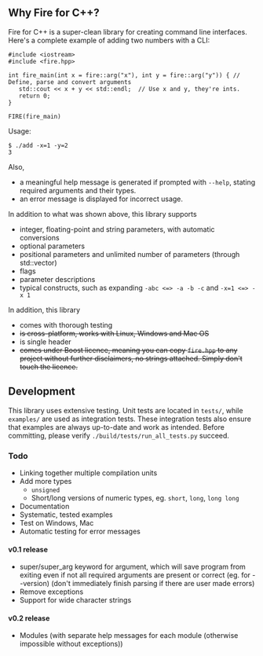 
## Why Fire for C++?

Fire for C++ is a super-clean library for creating command line interfaces. Here's a complete example of adding two numbers with a CLI:
 ```
#include <iostream>
#include <fire.hpp>

int fire_main(int x = fire::arg("x"), int y = fire::arg("y")) { // Define, parse and convert arguments
    std::cout << x + y << std::endl;  // Use x and y, they're ints.
    return 0;
}

FIRE(fire_main)
```

Usage:
```
$ ./add -x=1 -y=2
3
```

Also,
* a meaningful help message is generated if prompted with `--help`, stating required arguments and their types.
* an error message is displayed for incorrect usage.

In addition to what was shown above, this library supports
* integer, floating-point and string parameters, with automatic conversions
* optional parameters
* positional parameters and unlimited number of parameters (through std::vector)
* flags
* parameter descriptions
* typical constructs, such as expanding `-abc <=> -a -b -c` and `-x=1 <=> -x 1`

In addition, this library
* comes with thorough testing
* ~~is cross-platform, works with Linux, Windows and Mac OS~~
* is single header
* ~~comes under Boost licence, meaning you can copy `fire.hpp` to any project without further disclaimers, no strings attached. Simply don't touch the licence.~~ 



## Development

This library uses extensive testing. Unit tests are located in `tests/`, while `examples/` are used as integration tests. These integration tests also ensure that examples are always up-to-date and work as intended. Before committing, please verify `./build/tests/run_all_tests.py` succeed.

### Todo

* Linking together multiple compilation units
* Add more types
    * `unsigned`
    * Short/long versions of numeric types, eg. `short`, `long`, `long long`
* Documentation
* Systematic, tested examples
* Test on Windows, Mac
* Automatic testing for error messages

#### v0.1 release

* super/super_arg keyword for argument, which will save program from exiting even if not all required arguments are present or correct (eg. for --version) (don't immediately finish parsing if there are user made errors)
* Remove exceptions
* Support for wide character strings

#### v0.2 release

* Modules (with separate help messages for each module (otherwise impossible without exceptions))
